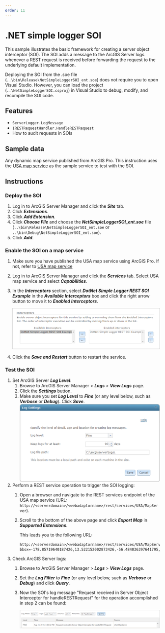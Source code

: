 ```yaml
---
order: 11
---
```


# .NET simple logger SOI

This sample illustrates the basic framework for creating a server object interceptor (SOI). The SOI adds a message to the ArcGIS Server logs whenever a REST request is received before forwarding the request to the underlying default implementation.

Deploying the SOI from the .soe file (`..\bin\Release\NetSimpleLoggerSOI_ent.soe`) does not require you to open Visual Studio. However, you can load the project (`..\NetSimpleLoggerSOI.csproj`) in Visual Studio to debug, modify, and recompile the SOI code.


## Features

* `ServerLogger.LogMessage`
* `IRESTRequestHandler.HandleRESTRequest`
* How to audit requests in SOIs

## Sample data

Any dynamic map service published from ArcGIS Pro. This instruction uses the [USA map service](../../../ReadMe.md#1-usa-service) as the sample service to test with the SOI.


## Instructions

### Deploy the SOI

1. Log in to ArcGIS Server Manager and click the ***Site*** tab.
2. Click ***Extensions***.
3. Click ***Add Extension***.
4. Click ***Choose File*** and choose the ***NetSimpleLoggerSOI_ent.soe*** file (`..\bin\Release\NetSimpleLoggerSOI_ent.soe` or `..\bin\Debug\NetSimpleLoggerSOI_ent.soe`).
5. Click ***Add***.

### Enable the SOI on a map service

1. Make sure you have published the USA map service using ArcGIS Pro. If not, refer to [USA map service](../../../ReadMe.md#1-usa-service)
2. Log in to ArcGIS Server Manager and click the ***Services*** tab. Select USA map service and select ***Capabilities***.
3. In the ***Interceptors*** section, select ***DotNet Simple Logger REST SOI Example*** in the ***Available Interceptors*** box and click the right arrow button to move it to ***Enabled Interceptors***.

   ![](../../../../images/netsp/NetLog0.png "Net Logger SOI Sample")
4. Click the ***Save and Restart*** button to restart the service.

### Test the SOI

1. Set ArcGIS Server ***Log Level***:
   1. Browse to ArcGIS Server Manager > ***Logs*** > ***View Logs*** page.
   2. Click the ***Settings*** button.
   3. Make sure you set ***Log Level*** to ***Fine*** (or any level below, such as ***Verbose*** or ***Debug***). Click ***Save***.
      ![](../../../../images/netsp/NetLog1.png "Net Logger SOI Sample")
2. Perform a REST service operation to trigger the SOI logging:
   1. Open a browser and navigate to the REST services endpoint of the USA map service (URL: `http://<serverdomain>/<webadaptorname>/rest/services/USA/MapServer`).
   2. Scroll to the bottom of the above page and click ***Export Map*** in ***Supported Extensions***.

      This leads you to the following URL:

      ```
      http://<serverdomain>/<webadaptorname>/rest/services/USA/MapServer/export?bbox=-178.85719640187426,13.522152002873426,-56.484036397641795,81.72479317856566
      ```
3. Check ArcGIS Server logs:
   1. Browse to ArcGIS Server Manager > ***Logs*** > ***View Logs*** page.
   2. Set the ***Log Filter*** to ***Fine*** (or any level below, such as ***Verbose*** or ***Debug***) and click ***Query***.
   3. Now the SOI's log message "Request received in Server Object Interceptor for handleRESTRequest" for the operation accomplished in step 2 can be found:

      ![](../../../../images/netsp/NetLog2.png "Net Logger SOI Sample")
